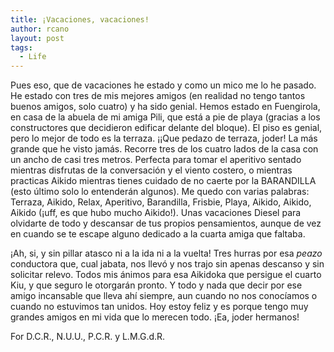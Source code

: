 ```yaml
---
title: ¡Vacaciones, vacaciones!
author: rcano
layout: post
tags:
  - Life
---
```


Pues eso, que de vacaciones he estado y como un mico me lo he pasado. He estado
con tres de mis mejores amigos (en realidad no tengo tantos buenos amigos, solo
cuatro) y ha sido genial. Hemos estado en Fuengirola, en casa de la abuela de mi
amiga Pili, que está a pie de playa (gracias a los constructores que decidieron
edificar delante del bloque). El piso es genial, pero lo mejor de todo es la
terraza. ¡¡Que pedazo de terraza, joder! La más grande que he visto jamás.
Recorre tres de los cuatro lados de la casa con un ancho de casi tres metros.
Perfecta para tomar el aperitivo sentado mientras disfrutas de la conversación y
el viento costero, o mientras practicas Aikido mientras tienes cuidado de no
caerte por la BARANDILLA (esto último solo lo entenderán algunos). Me quedo con
varias palabras: Terraza, Aikido, Relax, Aperitivo, Barandilla, Frisbie, Playa,
Aikido, Aikido, Aikido (¡uff, es que hubo mucho Aikido!). Unas vacaciones Diesel
para olvidarte de todo y descansar de tus propios pensamientos, aunque de vez en
cuando se te escape alguno dedicado a la cuarta amiga que faltaba.

¡Ah, si, y sin pillar atasco ni a la ida ni a la vuelta! Tres hurras por esa
*peazo* conductora que, cual jabata, nos llevó y nos trajo sin apenas descanso y
sin solicitar relevo. Todos mis ánimos para esa Aikidoka que persigue el cuarto
Kiu, y que seguro le otorgarán pronto. Y todo y nada que decir por ese amigo
incansable que lleva ahí siempre, aun cuando no nos conocíamos o cuando no
estuvimos tan unidos. Hoy estoy feliz y es porque tengo muy grandes amigos en mi
vida que lo merecen todo. ¡Ea, joder hermanos!

For D.C.R., N.U.U., P.C.R. y L.M.G.d.R.
